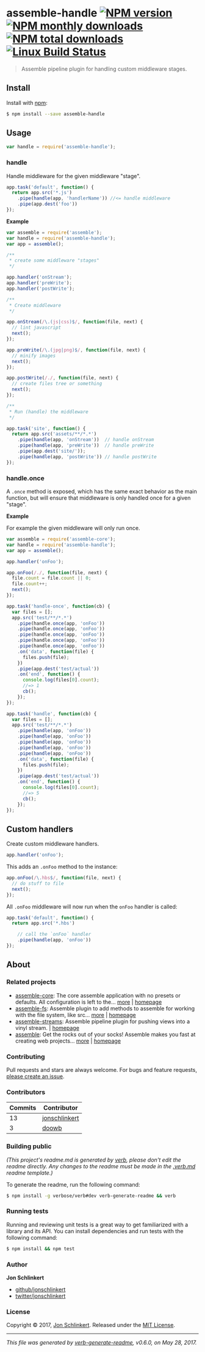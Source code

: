 # assemble-handle [![NPM version](https://img.shields.io/npm/v/assemble-handle.svg?style=flat)](https://www.npmjs.com/package/assemble-handle) [![NPM monthly downloads](https://img.shields.io/npm/dm/assemble-handle.svg?style=flat)](https://npmjs.org/package/assemble-handle) [![NPM total downloads](https://img.shields.io/npm/dt/assemble-handle.svg?style=flat)](https://npmjs.org/package/assemble-handle) [![Linux Build Status](https://img.shields.io/travis/assemble/assemble-handle.svg?style=flat&label=Travis)](https://travis-ci.org/assemble/assemble-handle)

> Assemble pipeline plugin for handling custom middleware stages.

## Install

Install with [npm](https://www.npmjs.com/):

```sh
$ npm install --save assemble-handle
```

## Usage

```js
var handle = require('assemble-handle');
```

### handle

Handle middleware for the given middleware "stage".

```js
app.task('default', function() {
  return app.src('*.js')
    .pipe(handle(app, 'handlerName')) //<= handle middleware
    .pipe(app.dest('foo'))
});
```

**Example**

```js
var assemble = require('assemble');
var handle = require('assemble-handle');
var app = assemble();

/**
 * create some middleware "stages"
 */

app.handler('onStream');
app.handler('preWrite');
app.handler('postWrite');

/**
 * Create middleware
 */

app.onStream(/\.(js|css)$/, function(file, next) {
  // lint javascript
  next();
});

app.preWrite(/\.(jpg|png)$/, function(file, next) {
  // minify images
  next();
});

app.postWrite(/./, function(file, next) {
  // create files tree or something
  next();
});

/**
 * Run (handle) the middleware 
 */

app.task('site', function() {
  return app.src('assets/**/*.*')
    .pipe(handle(app, 'onStream'))  // handle onStream
    .pipe(handle(app, 'preWrite'))  // handle preWrite
    .pipe(app.dest('site/'));
    .pipe(handle(app, 'postWrite')) // handle postWrite
});
```

### handle.once

A `.once` method is exposed, which has the same exact behavior as the main function, but will ensure that middleware is only handled once for a given "stage".

**Example**

For example the given middleware will only run once.

```js
var assemble = require('assemble-core');
var handle = require('assemble-handle');
var app = assemble();

app.handler('onFoo');

app.onFoo(/./, function(file, next) {
  file.count = file.count || 0;
  file.count++;
  next();
});

app.task('handle-once', function(cb) {
  var files = [];
  app.src('test/**/*.*')
    .pipe(handle.once(app, 'onFoo'))
    .pipe(handle.once(app, 'onFoo'))
    .pipe(handle.once(app, 'onFoo'))
    .pipe(handle.once(app, 'onFoo'))
    .pipe(handle.once(app, 'onFoo'))
    .on('data', function(file) {
      files.push(file);
    })
    .pipe(app.dest('test/actual'))
    .on('end', function() {
      console.log(files[0].count);
      //=> 1
      cb();
    });
});

app.task('handle', function(cb) {
  var files = [];
  app.src('test/**/*.*')
    .pipe(handle(app, 'onFoo'))
    .pipe(handle(app, 'onFoo'))
    .pipe(handle(app, 'onFoo'))
    .pipe(handle(app, 'onFoo'))
    .pipe(handle(app, 'onFoo'))
    .on('data', function(file) {
      files.push(file);
    })
    .pipe(app.dest('test/actual'))
    .on('end', function() {
      console.log(files[0].count);
      //=> 5
      cb();
    });
});
```

## Custom handlers

Create custom middleware handlers.

```js
app.handler('onFoo');
```

This adds an `.onFoo` method to the instance:

```js
app.onFoo(/\.hbs$/, function(file, next) {
  // do stuff to file
  next();
});
```

All `.onFoo` middleware will now run when the `onFoo` handler is called:

```js
app.task('default', function() {
  return app.src('*.hbs')

    // call the `onFoo` handler
    .pipe(handle(app, 'onFoo')) 
});
```

## About

### Related projects

* [assemble-core](https://www.npmjs.com/package/assemble-core): The core assemble application with no presets or defaults. All configuration is left to the… [more](https://github.com/assemble/assemble-core) | [homepage](https://github.com/assemble/assemble-core "The core assemble application with no presets or defaults. All configuration is left to the implementor.")
* [assemble-fs](https://www.npmjs.com/package/assemble-fs): Assemble plugin to add methods to assemble for working with the file system, like src… [more](https://github.com/assemble/assemble-fs) | [homepage](https://github.com/assemble/assemble-fs "Assemble plugin to add methods to assemble for working with the file system, like src, dest, copy and symlink.")
* [assemble-streams](https://www.npmjs.com/package/assemble-streams): Assemble pipeline plugin for pushing views into a vinyl stream. | [homepage](https://github.com/assemble/assemble-streams "Assemble pipeline plugin for pushing views into a vinyl stream.")
* [assemble](https://www.npmjs.com/package/assemble): Get the rocks out of your socks! Assemble makes you fast at creating web projects… [more](https://github.com/assemble/assemble) | [homepage](https://github.com/assemble/assemble "Get the rocks out of your socks! Assemble makes you fast at creating web projects. Assemble is used by thousands of projects for rapid prototyping, creating themes, scaffolds, boilerplates, e-books, UI components, API documentation, blogs, building websit")

### Contributing

Pull requests and stars are always welcome. For bugs and feature requests, [please create an issue](../../issues/new).

### Contributors

| **Commits** | **Contributor** | 
| --- | --- |
| 13 | [jonschlinkert](https://github.com/jonschlinkert) |
| 3 | [doowb](https://github.com/doowb) |

### Building public

_(This project's readme.md is generated by [verb](https://github.com/verbose/verb-generate-readme), please don't edit the readme directly. Any changes to the readme must be made in the [.verb.md](.verb.md) readme template.)_

To generate the readme, run the following command:

```sh
$ npm install -g verbose/verb#dev verb-generate-readme && verb
```

### Running tests

Running and reviewing unit tests is a great way to get familiarized with a library and its API. You can install dependencies and run tests with the following command:

```sh
$ npm install && npm test
```

### Author

**Jon Schlinkert**

* [github/jonschlinkert](https://github.com/jonschlinkert)
* [twitter/jonschlinkert](https://twitter.com/jonschlinkert)

### License

Copyright © 2017, [Jon Schlinkert](https://github.com/jonschlinkert).
Released under the [MIT License](LICENSE).

***

_This file was generated by [verb-generate-readme](https://github.com/verbose/verb-generate-readme), v0.6.0, on May 28, 2017._
